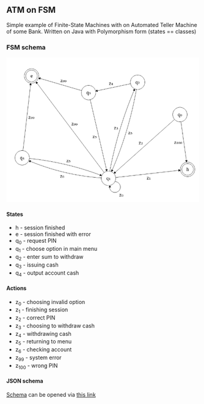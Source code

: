 ## ATM on FSM

Simple example of Finite-State Machines with on Automated Teller Machine of some Bank.
Written on Java with Polymorphism form (states == classes)

### FSM schema

![fsm](fsm.png)

#### States

* h - session finished
* e - session finished with error
* q<sub>0</sub> - request PIN
* q<sub>1</sub> - choose option in main menu
* q<sub>2</sub> - enter sum to withdraw
* q<sub>3</sub> - issuing cash
* q<sub>4</sub> - output account cash

#### Actions

* z<sub>0</sub> - choosing invalid option
* z<sub>1</sub> - finishing session
* z<sub>2</sub> - correct PIN
* z<sub>3</sub> - choosing to withdraw cash
* z<sub>4</sub> - withdrawing cash
* z<sub>5</sub> - returning to menu
* z<sub>6</sub> - checking account
* z<sub>99</sub> - system error
* z<sub>100</sub> - wrong PIN

#### JSON schema

[Schema](fsm.json) can be opened via [this link](https://markusfeng.com/projects/graph/)
